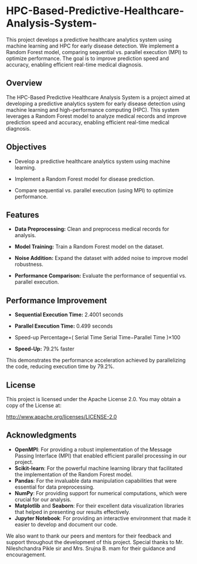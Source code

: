 # HPC-Based-Predictive-Healthcare-Analysis-System-
This project develops a predictive healthcare analytics system using machine learning and HPC for early disease detection. We implement a Random Forest model, comparing sequential vs. parallel execution (MPI) to optimize performance. The goal is to improve prediction speed and accuracy, enabling efficient real-time medical diagnosis.

## Overview

The HPC-Based Predictive Healthcare Analysis System is a project aimed at developing a predictive analytics system for early disease detection using machine learning and high-performance computing (HPC). This system leverages a Random Forest model to analyze medical records and improve prediction speed and accuracy, enabling efficient real-time medical diagnosis.

## Objectives

- Develop a predictive healthcare analytics system using machine learning.

- Implement a Random Forest model for disease prediction.

- Compare sequential vs. parallel execution (using MPI) to optimize performance.


## Features

- **Data Preprocessing:** Clean and preprocess medical records for analysis.

- **Model Training:** Train a Random Forest model on the dataset.

- **Noise Addition:** Expand the dataset with added noise to improve model robustness.

- **Performance Comparison:** Evaluate the performance of sequential vs. parallel execution.
  

## Performance Improvement

- **Sequential Execution Time:** 2.4001 seconds  
- **Parallel Execution Time:** 0.499 seconds

- Speed-up Percentage=( 
Serial Time
Serial Time−Parallel Time
​
 )×100
- **Speed-Up:** 79.2% faster  

This demonstrates the performance acceleration achieved by parallelizing the code, reducing execution time by 79.2%.



## License


This project is licensed under the Apache License 2.0. You may obtain a copy of the License at:


http://www.apache.org/licenses/LICENSE-2.0



## Acknowledgments


- **OpenMPI**: For providing a robust implementation of the Message Passing Interface (MPI) that enabled efficient parallel processing in our project.
- **Scikit-learn**: For the powerful machine learning library that facilitated the implementation of the Random Forest model.
- **Pandas**: For the invaluable data manipulation capabilities that were essential for data preprocessing.
- **NumPy**: For providing support for numerical computations, which were crucial for our analysis.
- **Matplotlib** and **Seaborn**: For their excellent data visualization libraries that helped in presenting our results effectively.
- **Jupyter Notebook**: For providing an interactive environment that made it easier to develop and document our code.

We also want to thank our peers and mentors for their feedback and support throughout the development of this project. Special thanks to Mr. Nileshchandra Pikle sir and Mrs. Srujna B. mam for their guidance and encouragement.
